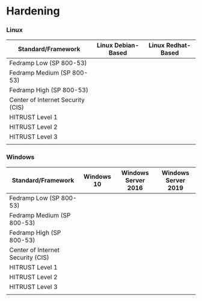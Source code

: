 # Hardening

### Linux

| Standard/Framework                | Linux Debian-Based | Linux Redhat-Based |
| --------------------------------- | ------------------ | ------------------ |
| Fedramp Low (SP 800-53)           |                    |                    |
| Fedramp Medium (SP 800-53)        |                    |                    |
| Fedramp High (SP 800-53)          |                    |                    |
| Center of Internet Security (CIS) |                    |                    |
| HITRUST Level 1                   |                    |                    |
| HITRUST Level 2                   |                    |                    |
| HITRUST Level 3                   |                    |                    |
|                                   |                    |                    |



### Windows

| Standard/Framework                | Windows 10 | Windows Server 2016 | Windows Server 2019 |
| --------------------------------- | ---------- | ------------------- | ------------------- |
| Fedramp Low (SP 800-53)           |            |                     |                     |
| Fedramp Medium (SP 800-53)        |            |                     |                     |
| Fedramp High (SP 800-53)          |            |                     |                     |
| Center of Internet Security (CIS) |            |                     |                     |
| HITRUST Level 1                   |            |                     |                     |
| HITRUST Level 2                   |            |                     |                     |
| HITRUST Level 3                   |            |                     |                     |
|                                   |            |                     |                     |













